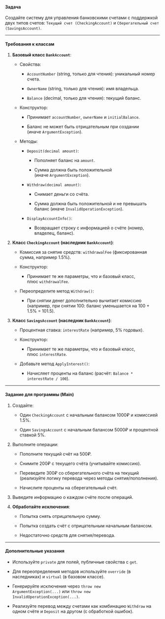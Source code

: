 #### Задача

Создайте систему для управления банковскими счетами с поддержкой двух типов счетов: `Текущий счет (CheckingAccount)` и `Сберегательный счет (SavingsAccount)`.

---

#### Требования к классам

1. **Базовый класс `BankAccount`**:
    
    - Свойства:
        
        - `AccountNumber` (string, только для чтения): уникальный номер счета.
            
        - `OwnerName` (string, только для чтения): имя владельца.
            
        - `Balance` (decimal, только для чтения): текущий баланс.
            
    - Конструктор:
        
        - Принимает `accountNumber`, `ownerName` и `initialBalance`.
            
        - Баланс не может быть отрицательным при создании (иначе `ArgumentException`).
            
    - Методы:
        
        - `Deposit(decimal amount)`:
            
            - Пополняет баланс на `amount`.
                
            - Сумма должна быть положительной (иначе `ArgumentException`).
                
        - `Withdraw(decimal amount)`:
            
            - Снимает деньги со счёта.
                
            - Сумма должна быть положительной и не превышать баланс (иначе `InvalidOperationException`).
                
        - `DisplayAccountInfo()`:
            
            - Возвращает строку с информацией о счёте (номер, владелец, баланс).
                
2. **Класс `CheckingAccount` (наследник `BankAccount`)**:
    
    - Комиссия за снятие средств: `withdrawalFee` (фиксированная сумма, например 1.5%).
        
    - Конструктор:
        
        - Принимает те же параметры, что и базовый класс, плюс `withdrawalFee`.
            
    - Переопределите метод `Withdraw()`:
        
        - При снятии денег дополнительно вычитает комиссию (например, при снятии 100: баланс уменьшается на 100 + 1.5% = 101.5).
            
3. **Класс `SavingsAccount` (наследник `BankAccount`)**:
    
    - Процентная ставка: `interestRate` (например, 5% годовых).
        
    - Конструктор:
        
        - Принимает те же параметры, что и базовый класс, плюс `interestRate`.
            
    - Добавьте метод `ApplyInterest()`:
        
        - Начисляет проценты на баланс (расчёт: `Balance * interestRate / 100`).
            

---

#### Задание для программы (Main)

1. Создайте:
    
    - Один `CheckingAccount` с начальным балансом 1000₽ и комиссией 1.5%.
        
    - Один `SavingsAccount` с начальным балансом 5000₽ и процентной ставкой 5%.
        
2. Выполните операции:
    
    - Пополните текущий счёт на 500₽.
        
    - Снимите 200₽ с текущего счёта (учитывайте комиссию).
        
    - Переведите 300₽ со сберегательного счёта на текущий (реализуйте логику перевода через методы снятия/пополнения).
        
    - Начислите проценты на сберегательный счёт.
        
3. Выведите информацию о каждом счёте после операций.
    
4. **Обработайте исключения**:
    
    - Попытка снять отрицательную сумму.
        
    - Попытка создать счёт с отрицательным начальным балансом.
        
    - Недостаточно средств для снятия/перевода.
        

---

#### Дополнительные указания

- Используйте `private` для полей, публичные свойства с `get`.
    
- Для переопределения методов используйте `override` (в наследниках) и `virtual` (в базовом классе).
    
- Генерируйте исключения через `throw new ArgumentException(...)` или `throw new InvalidOperationException(...)`.
    
- Реализуйте перевод между счетами как комбинацию `Withdraw` на одном счёте и `Deposit` на другом (с обработкой ошибок).